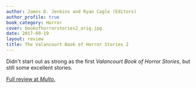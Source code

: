 ```yaml
---
author: James D. Jenkins and Ryan Cagle (Editors)
author_profile: true
book_category: Horror
cover: bookofhorrorstories2_orig.jpg
date: 2017-09-19
layout: review
title: The Valancourt Book of Horror Stories 2
---
```


Didn't start out as strong as the first *Valancourt Book of Horror Stories*, but still some excellent stories.

[Full review at *Multo*.](https://multoghost.wordpress.com/2017/09/19/a-budget-of-book-reviews-terror-edition/)